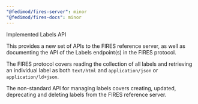 ```yaml
---
"@fedimod/fires-server": minor
"@fedimod/fires-docs": minor
---
```


Implemented Labels API

This provides a new set of APIs to the FIRES reference server, as well as documenting the API of the Labels endpoint(s) in the FIRES protocol.

The FIRES protocol covers reading the collection of all labels and retrieving an individual label as both `text/html` and `application/json` or `application/ld+json`.

The non-standard API for managing labels covers creating, updated, deprecating and deleting labels from the FIRES reference server.
